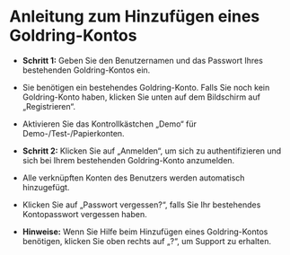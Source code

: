 # **Anleitung zum Hinzufügen eines Goldring-Kontos**
- **Schritt 1:** Geben Sie den Benutzernamen und das Passwort Ihres bestehenden Goldring-Kontos ein.
- Sie benötigen ein bestehendes Goldring-Konto. Falls Sie noch kein Goldring-Konto haben, klicken Sie unten auf dem Bildschirm auf „Registrieren“.
- Aktivieren Sie das Kontrollkästchen „Demo“ für Demo-/Test-/Papierkonten.
- **Schritt 2:** Klicken Sie auf „Anmelden“, um sich zu authentifizieren und sich bei Ihrem bestehenden Goldring-Konto anzumelden.
- Alle verknüpften Konten des Benutzers werden automatisch hinzugefügt.
- Klicken Sie auf „Passwort vergessen?“, falls Sie Ihr bestehendes Kontopasswort vergessen haben.

- **Hinweise:** Wenn Sie Hilfe beim Hinzufügen eines Goldring-Kontos benötigen, klicken Sie oben rechts auf „?“, um Support zu erhalten.
